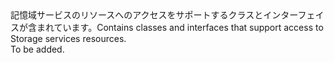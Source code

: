 <Namespace Name="Microsoft.WindowsAzure.Storage">
  <Docs>
    <summary><span data-ttu-id="88cd9-101">記憶域サービスのリソースへのアクセスをサポートするクラスとインターフェイスが含まれています。</span><span class="sxs-lookup"><span data-stu-id="88cd9-101">Contains classes and interfaces that support access to Storage services resources.</span></span></summary> 
    <remarks>To be added.</remarks>
  </Docs>
</Namespace>
